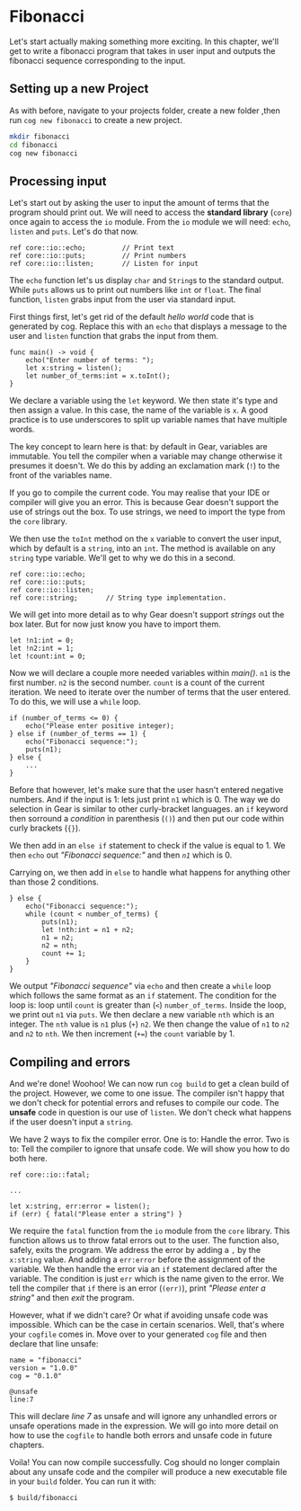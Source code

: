 # Fibonacci
Let's start actually making something more exciting. In this chapter, we'll get to write a fibonacci program that takes in user input and outputs the fibonacci sequence corresponding to the input.

## Setting up a new Project
As with before, navigate to your projects folder, create a new folder ,then run `cog new fibonacci` to create a new project.

```bash | psh
mkdir fibonacci
cd fibonacci
cog new fibonacci
```

## Processing input
Let's start out by asking the user to input the amount of terms that the program should print out.
We will need to access the **standard library** (`core`) once again to access the `io` module.
From the `io` module we will need: `echo`, `listen` and `puts`. Let's do that now.

```gear
ref core::io::echo;         // Print text
ref core::io::puts;         // Print numbers
ref core::io::listen;       // Listen for input
```

The `echo` function let's us display `char` and `String`s to the standard output. While `puts` allows us to print out numbers like `int` or `float`. The final function, `listen` grabs input from the user via standard input.

First things first, let's get rid of the default *hello world* code that is generated by cog. Replace this with an `echo` that displays a message to the user and `listen` function that grabs the input from them.

```gear
func main() -> void {
    echo("Enter number of terms: ");
    let x:string = listen();
    let number_of_terms:int = x.toInt();
}
```

We declare a variable using the `let` keyword. We then state it's type and then assign a value. In this case, the name of the variable is `x`. A good practice is to use underscores to split up variable names that have multiple words.

The key concept to learn here is that: by default in Gear, variables are immutable. You tell the compiler when a variable may change otherwise it presumes it doesn't. We do this by adding an exclamation mark (`!`) to the front of the variables name.

If you go to compile the current code. You may realise that your IDE or compiler will give you an error. This is because Gear doesn't support the use of strings out the box. To use strings, we need to import the type from the `core` library.

We then use the `toInt` method on the `x` variable to convert the user input, which by default is a `string`, into an `int`. The method is available on any `string` type variable. We'll get to why we do this in a second.

```gear
ref core::io::echo;
ref core::io::puts;
ref core::io::listen;
ref core::string;       // String type implementation.
```

We will get into more detail as to why Gear doesn't support *strings* out the box later. But for now just know you have to import them.

```gear
let !n1:int = 0;
let !n2:int = 1;
let !count:int = 0;
```

Now we will declare a couple more needed variables within *main()*. `n1` is the first number. `n2` is the second number. `count` is a count of the current iteration. We need to iterate over the number of terms that the user entered. To do this, we will use a `while` loop.

```gear
if (number_of_terms <= 0) {
    echo("Please enter positive integer);
} else if (number_of_terms == 1) {
    echo("Fibonacci sequence:");
    puts(n1);
} else {
    ...
}
```

Before that however, let's make sure that the user hasn't entered negative numbers. And if the input is 1: lets just print `n1` which is 0. The way we do selection in Gear is similar to other curly-bracket languages. an `if` keyword then sorround a *condition* in parenthesis (`()`) and then put our code within curly brackets (`{}`).

We then add in an `else if` statement to check if the value is equal to 1. We then `echo` out *"Fibonacci sequence:"* and then *`n1`* which is 0.

Carrying on, we then add in `else` to handle what happens for anything other than those 2 conditions.

```gear
} else {
    echo("Fibonacci sequence:");
    while (count < number_of_terms) {
        puts(n1);
        let !nth:int = n1 + n2;
        n1 = n2;
        n2 = nth;
        count += 1;
    }
}
```

We output *"Fibonacci sequence"* via `echo` and then create a `while` loop which follows the same format as an `if` statement. The condition for the loop is: loop until `count` is greater than (`<`) `number_of_terms`. Inside the loop, we print out `n1` via `puts`. We then declare a new variable `nth` which is an integer. The `nth` value is `n1` plus (`+`) `n2`. We then change the value of `n1` to `n2` and `n2` to `nth`. We then increment (`+=`) the `count` variable by 1.

## Compiling and errors
And we're done! Woohoo! We can now run `cog build` to get a clean build of the project. However, we come to one issue. The compiler isn't happy that we don't check for potential errors and refuses to compile our code. The **unsafe** code in question is our use of `listen`. We don't check what happens if the user doesn't input a `string`.

We have 2 ways to fix the compiler error. One is to: Handle the error. Two is to: Tell the compiler to ignore that unsafe code. We will show you how to do both here.

```gear
ref core::io::fatal;

...

let x:string, err:error = listen();
if (err) { fatal("Please enter a string") }
```

We require the `fatal` function from the `io` module from the `core` library. This function allows us to throw fatal errors out to the user. The function also, safely, exits the program. We address the error by adding a `,` by the `x:string` value. And adding a `err:error` before the assignment of the variable. We then handle the error via an `if` statement declared after the variable. The condition is just `err` which is the name given to the error. We tell the compiler that `if` there is an error (`(err)`), print *"Please enter a string"* and then *exit* the program.

However, what if we didn't care? Or what if avoiding unsafe code was impossible. Which can be the case in certain scenarios. Well, that's where your `cogfile` comes in. Move over to your generated `cog` file and then declare that line unsafe:

```cog
name = "fibonacci"
version = "1.0.0"
cog = "0.1.0"

@unsafe
line:7
```

This will declare *line 7* as unsafe and will ignore any unhandled errors or unsafe operations made in the expression. We will go into more detail on how to use the `cogfile` to handle both errors and unsafe code in future chapters.

Voila! You can now compile successfully. Cog should no longer complain about any unsafe code and the compiler will produce a new executable file in your `build` folder. You can run it with:

```bash | psh
$ build/fibonacci
```